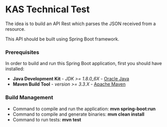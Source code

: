 # KAS Technical Test

The idea is to build an API Rest which parses the JSON received 
from a resource. 

This API should be built using Spring Boot framework.

### Prerequisites

In order to build and run this Spring Boot application, 
first you should have installed:
* **Java Development Kit** - *JDK >= 1.8.0_6X* - 
[Oracle Java](https://www.oracle.com/technetwork/java/javase/downloads/index.html)
* **Maven Build Tool** - *version >= 3.3.X* - 
[Apache Maven](https://maven.apache.org/download.cgi)

### Build Management

* Command to compile and run the application: **mvn spring-boot:run**
* Command to compile and generate binaries: **mvn clean install**
* Command to run tests: **mvn test**
